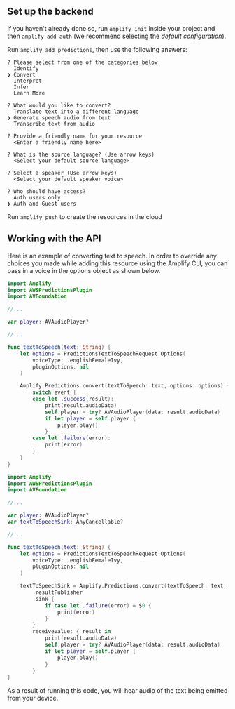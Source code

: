 ## Set up the backend

If you haven't already done so, run `amplify init` inside your project and then `amplify add auth` (we recommend selecting the *default configuration*).

Run `amplify add predictions`, then use the following answers:

```console
? Please select from one of the categories below
  Identify
❯ Convert
  Interpret
  Infer
  Learn More

? What would you like to convert?
  Translate text into a different language
❯ Generate speech audio from text
  Transcribe text from audio

? Provide a friendly name for your resource
  <Enter a friendly name here>

? What is the source language? (Use arrow keys)
  <Select your default source language>

? Select a speaker (Use arrow keys)
  <Select your default speaker voice>

? Who should have access?
  Auth users only
❯ Auth and Guest users
```

Run `amplify push` to create the resources in the cloud

## Working with the API

Here is an example of converting text to speech. In order to override any choices you made while adding this resource using the Amplify CLI, you can pass in a voice in the options object as shown below.

<amplify-block-switcher>

<amplify-block name="Listener (iOS 11+)">

```swift
import Amplify
import AWSPredictionsPlugin
import AVFoundation

//...

var player: AVAudioPlayer?

//...

func textToSpeech(text: String) {
    let options = PredictionsTextToSpeechRequest.Options(
        voiceType: .englishFemaleIvy,
        pluginOptions: nil
    )

    Amplify.Predictions.convert(textToSpeech: text, options: options) { event in
        switch event {
        case let .success(result):
            print(result.audioData)
            self.player = try? AVAudioPlayer(data: result.audioData)
            if let player = self.player {
                player.play()
            }
        case let .failure(error):
            print(error)
        }
    }
}
```

</amplify-block>

<amplify-block name="Combine (iOS 13+)">

```swift
import Amplify
import AWSPredictionsPlugin
import AVFoundation

//...

var player: AVAudioPlayer?
var textToSpeechSink: AnyCancellable?

//...

func textToSpeech(text: String) {
    let options = PredictionsTextToSpeechRequest.Options(
        voiceType: .englishFemaleIvy,
        pluginOptions: nil
    )

    textToSpeechSink = Amplify.Predictions.convert(textToSpeech: text, options: options)
        .resultPublisher
        .sink {
            if case let .failure(error) = $0 {
                print(error)
            }
        }
        receiveValue: { result in
            print(result.audioData)
            self.player = try? AVAudioPlayer(data: result.audioData)
            if let player = self.player {
                player.play()
            }
        }
}
```

</amplify-block>

</amplify-block-switcher>

As a result of running this code, you will hear audio of the text being emitted from your device.
